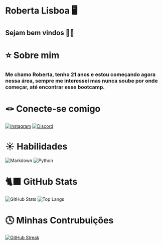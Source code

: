 # Roberta Lisboa 🖥️

## Sejam bem vindos 👋🏾



# ⭐ Sobre mim 

### Me chamo Roberta, tenho 21 anos e estou começando agora nessa área, sempre me interessei mas nunca soube por onde começar, até encontrar esse bootcamp. 

# 🪢 Conecte-se comigo 

[![Instagram](https://img.shields.io/badge/Instagram-000?style=for-the-badge&logo=instagram)](https://www.instagram.com/robertalisboas/) 
[![Discord](https://img.shields.io/badge/Discord-000?style=for-the-badge&logo=discord)](https://www.discord.com/in/hollowknight7/)

 # ☀️ Habilidades 

 ![Markdown](https://img.shields.io/badge/Markdown-000?style=for-the-badge&logo=markdown) 
 ![Python](https://img.shields.io/badge/Python-000?style=for-the-badge&logo=python)

 # 🐈‍⬛ GitHub Stats 

 ![GitHub Stats](https://github-readme-stats.vercel.app/api?username=robertalis&theme=transparent&bg_color=000&border_color=30A3DC&show_icons=true&icon_color=30A3DC&title_color=E94D5F&text_color=FFF) ![Top Langs](https://github-readme-stats-git-masterrstaa-rickstaa.vercel.app/api/top-langs/?username=robertalis&layout=compact&bg_color=000&border_color=30A3DC&title_color=E94D5F&text_color=FFF)

 # 🕓 Minhas Contrubuições 

 [![GitHub Streak](https://streak-stats.demolab.com/?user=robertalis&theme=bear&background=000&border=30A3DC&dates=FFF)](https://git.io/streak-stats)
